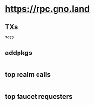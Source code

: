 # https://rpc.gno.land

## TXs
```
7972
```

## addpkgs
```
```

## top realm calls
```
```

## top faucet requesters
```
```

